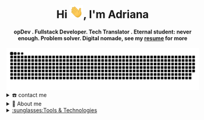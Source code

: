 <div align="center">
<h1 align="center">Hi <img width="35" src="https://github.com/1999AZZAR/1999AZZAR/blob/main/resources/img/waving.gif">, I'm Adriana</h1>
<h4 align="center"> opDev . Fullstack Developer. Tech Translator . Eternal student: never enough. Problem solver. Digital nomade,  see my <a href="https://www.linkedin.com/in/adriana-ferrari-dev/" target="_blank">resume</a> for more</h4>
</div>


<div align="center">
  <a href="https://1999azzar.github.io/1999AZZAR/">
  <img  src="https://github.com/1999AZZAR/1999AZZAR/blob/main/resources/img/grid-snake.svg"
       alt="snake" /></a>
</div>

<details>
  <summary>☎️ contact me</summary>
<div>
  <samp>
    <h2 align="center">you can reach me by:</h2>
    <p align="center">
      <br/>
      <a href="https://www.linkedin.com/in/adriana-ferrari-dev/" target="blank"><img align="center"
         src="https://img.shields.io/badge/linkedin-%231DA1F2.svg?style=for-the-badge&logo=linkedin&logoColor=white"
         alt="azzar" height="30"/></a>
      <a href="mailto:adrifok@gmail.com" target="blank"><img align="center"
         src="https://img.shields.io/badge/gmail-EA4335.svg?style=for-the-badge&logo=gmail&logoColor=white"
         alt="azzar" height="30"/></a>
    </p>
  <p align="center">
  </samp>
</div>
</details>

<details>
  <summary>🧮 About me</summary>
<div>
<samp>
<h2 align="center">About this Account</h2>
 <p align="center">
 <p 
   <div> 
+20 years of experience in IT industries: software and hardware. DevOp. 
I'm a Technical IT Traslator (English- Spanish-Italian). 
Fullstack developer - JavaScript - Back End - Node Js - Express Js - PostgreSQL - Sequelize.
Inmerse in the world of GCP Plattform (Run Cloud, Kubernetes, SQL integration, Dockers)
   </div>
  </p>
  <a href="github.com/1999AZZAR" target="blank"><img align="center" 
    </p>
 </samp>
</div>
</details>
  
 <details>
  <summary>:sunglasses:Tools & Technologies</summary>
   <div>
<p>
   <img src="https://img.shields.io/badge/Node.js%20-%23F7DF1E.svg?&style=for-the-badge&color=6DB35A" />&nbsp;&nbsp;
   <img src="https://img.shields.io/badge/MongoDB%20-%23F7DF1E.svg?&style=for-the-badge&color=F7DF1E"/>&nbsp;&nbsp;
   <img src="https://img.shields.io/badge/MySQL%20-%23F7DF1E.svg?&style=for-the-badge&color=1E4C68" />&nbsp;&nbsp;
   <img src="https://img.shields.io/badge/PostgresSQL%20-%23F7DF1E.svg?&style=for-the-badge&color=E535AB" />&nbsp;&nbsp;
   <img src="https://img.shields.io/badge/TypeScript%20-%23F7DF1E.svg?&style=for-the-badge&color=3178C6" />&nbsp;&nbsp;
   <br />
   <img src="https://img.shields.io/badge/Gooogle Cloud Plattform%20-%23F7DF1E.svg?&style=for-the-badge&color=E34F63" />&nbsp;&nbsp;
   <img src="https://img.shields.io/badge/Kubernetes%20-%23F7DF1E.svg?&style=for-the-badge&color=5BA956" />&nbsp;&nbsp;
   <img src="https://img.shields.io/badge/Dockers%20-%23F7DF1E.svg?&style=for-the-badge&color=F7GI23" />&nbsp;&nbsp;
   <img src="https://img.shields.io/badge/Express.js%20-%23F7DF1E.svg?&style=for-the-badge&color=00D8FF" />&nbsp;&nbsp;
    <br />
   <img src="https://img.shields.io/badge/HTML%20-%23F7DF1E.svg?&style=for-the-badge&color=E34F26" />&nbsp;&nbsp;
   <img src="https://img.shields.io/badge/css%20-%23F7DF1E.svg?&style=for-the-badge&color=5BA8EE" />&nbsp;&nbsp;
   <img src="https://img.shields.io/badge/JavaScript%20-%23F7DF1E.svg?&style=for-the-badge&color=F7DF1E" />&nbsp;&nbsp;
   <img src="https://img.shields.io/badge/react%20-%23F7DF1E.svg?&style=for-the-badge&color=00D8FF" />&nbsp;&nbsp;
   <img src="https://img.shields.io/badge/React Native%20-%23F7DF1E.svg?&style=for-the-badge&color=61DAFB" />&nbsp;&nbsp;
   <br />
   <img src="https://img.shields.io/badge/webpack%20-%23F7DF1E.svg?&style=for-the-badge&color=8ED5FA" />&nbsp;&nbsp;
   <img src="https://img.shields.io/badge/Adobe XD%20-%23F7DF1E.svg?&style=for-the-badge&color=470137" />&nbsp;&nbsp;
   <img src="https://img.shields.io/badge/Bootstrap%20-%23F7DF1E.svg?&style=for-the-badge&color=7044A3" />&nbsp;&nbsp;
   <img src="https://img.shields.io/badge/Trello%20-%23F7DF1E.svg?&style=for-the-badge&color=0079BF" />&nbsp;&nbsp;
   <img src="https://img.shields.io/badge/Slack%20-%23F7DF1E.svg?&style=for-the-badge&color=4A154B" />&nbsp;&nbsp;
   <br />
   <img src="https://img.shields.io/badge/Git%20-%23F7DF1E.svg?&style=for-the-badge&color=000" />&nbsp;&nbsp;
   <img src="https://img.shields.io/badge/GitHub%20-%23F7DF1E.svg?&style=for-the-badge&color=0055" />&nbsp;&nbsp;
   <img src="https://img.shields.io/badge/Bitbucket%20-%23F7DF1E.svg?&style=for-the-badge&color=2684FF" />&nbsp;&nbsp;
   <img src="https://img.shields.io/badge/GitLab%20-%23F7DF1E.svg?&style=for-the-badge&color=FC6D26" />&nbsp;&nbsp;
   <img src="https://img.shields.io/badge/Git flow%20-%23F7DF1E.svg?&style=for-the-badge&color=000" />&nbsp;&nbsp;
   <img src="https://img.shields.io/badge/Docker%20-%23F7DF1E.svg?&style=for-the-badge&color=2496ED" />&nbsp;&nbsp;
   <img src="https://img.shields.io/badge/Docker compose%20-%23F7DF1E.svg?&style=for-the-badge&color=B4C3D2" />&nbsp;&nbsp;
   
</p> 
</div>
  </details>
  
